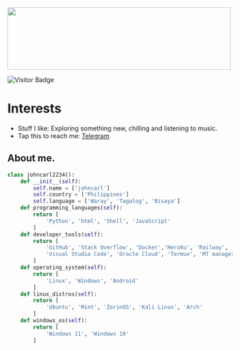 
<img height="140px" width="500px" src="https://github-readme-stats.vercel.app/api?username=JohnCarl2234&hide_title=true&hide_border=true&show_icons=true&include_all_commits=true&count_private=true&line_height=21&theme=tokyonight"/>

![Visitor Badge](https://visitor-badge.laobi.icu/badge?page_id=johncarl2234.johncarl2234)<img align="left"/>

# Interests

- Stuff I like: Exploring something new, chilling and listening to music.
- Tap this to reach me: [Telegram](https://t.me/xenrei_crl)

## About me.
```python
class johncarl2234():
    def __init__(self):
        self.name = ['johncarl']
        self.country = ['Philippines']
        self.language = ['Waray', 'Tagalog', 'Bisaya']
    def programming_languages(self):
        return [
            'Python', 'html', 'Shell', 'JavaScript'
        ]
    def developer_tools(self):
        return [
            'GitHub', 'Stack Overflow', 'Docker','Heroku', 'Railway', 'Sublime'
            'Visual Studio Code', 'Oracle Cloud', 'Termux', 'MT manager'
        ]
    def operating_system(self):
        return [
            'Linux', 'Windows', 'Android'
        ]
    def linux_distros(self):
        return [
            'Ubuntu', 'Mint', 'ZorinOS', 'Kali Linux', 'Arch'
        ]
    def windows_os(self):
        return [
            'Windows 11', 'Windows 10'
        ]
```
